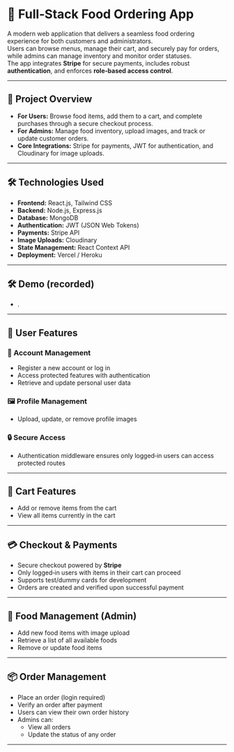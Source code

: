 # 🍴 Full‑Stack Food Ordering App

A modern web application that delivers a seamless food ordering experience for both customers and administrators.  
Users can browse menus, manage their cart, and securely pay for orders, while admins can manage inventory and monitor order statuses.  
The app integrates **Stripe** for secure payments, includes robust **authentication**, and enforces **role‑based access control**.

---

## 📖 Project Overview

- **For Users:** Browse food items, add them to a cart, and complete purchases through a secure checkout process.  
- **For Admins:** Manage food inventory, upload images, and track or update customer orders.  
- **Core Integrations:** Stripe for payments, JWT for authentication, and Cloudinary for image uploads.  

---

## 🛠️ Technologies Used

- **Frontend:** React.js, Tailwind CSS  
- **Backend:** Node.js, Express.js  
- **Database:** MongoDB  
- **Authentication:** JWT (JSON Web Tokens)  
- **Payments:** Stripe API  
- **Image Uploads:** Cloudinary  
- **State Management:** React Context API  
- **Deployment:** Vercel / Heroku  

---
## 🛠️ Demo (recorded)

- .
---
## 👤 User Features

### 🔑 Account Management
- Register a new account or log in  
- Access protected features with authentication  
- Retrieve and update personal user data  

### 🖼️ Profile Management
- Upload, update, or remove profile images  

### 🔒 Secure Access
- Authentication middleware ensures only logged‑in users can access protected routes  

---

## 🛒 Cart Features
- Add or remove items from the cart  
- View all items currently in the cart  

---

## 💳 Checkout & Payments
- Secure checkout powered by **Stripe**  
- Only logged‑in users with items in their cart can proceed  
- Supports test/dummy cards for development  
- Orders are created and verified upon successful payment  

---

## 🥘 Food Management (Admin)
- Add new food items with image upload  
- Retrieve a list of all available foods  
- Remove or update food items  

---

## 📦 Order Management
- Place an order (login required)  
- Verify an order after payment  
- Users can view their own order history  
- Admins can:  
  - View all orders  
  - Update the status of any order  

---

